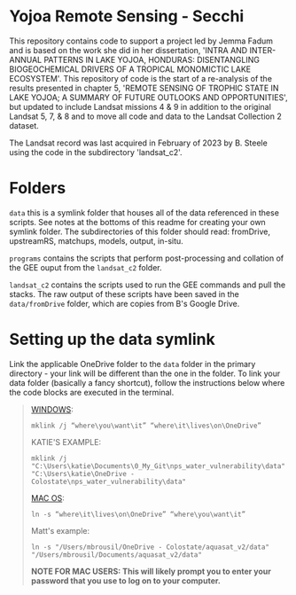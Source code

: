 # Yojoa Remote Sensing - Secchi

This repository contains code to support a project led by Jemma Fadum and is based on the work she did in her dissertation, 'INTRA AND INTER-ANNUAL PATTERNS IN LAKE YOJOA, HONDURAS: DISENTANGLING BIOGEOCHEMICAL DRIVERS OF A TROPICAL MONOMICTIC LAKE ECOSYSTEM'. This repository of code is the start of a re-analysis of the results presented in chapter 5, 'REMOTE SENSING OF TROPHIC STATE IN LAKE YOJOA; A SUMMARY OF FUTURE OUTLOOKS AND OPPORTUNITIES', but updated to include Landsat missions 4 & 9 in addition to the original Landsat 5, 7, & 8 and to move all code and data to the Landsat Collection 2 dataset.

The Landsat record was last acquired in February of 2023 by B. Steele using the code in the subdirectory 'landsat_c2'.

# Folders

`data` this is a symlink folder that houses all of the data referenced in these scripts. See notes at the bottoms of this readme for creating your own symlink folder. The subdirectories of this folder should read: fromDrive, upstreamRS, matchups, models, output, in-situ.

`programs` contains the scripts that perform post-processing and collation of the GEE ouput from the `landsat_c2` folder. 

`landsat_c2` contains the scripts used to run the GEE commands and pull the stacks. The raw output of these scripts have been saved in the `data/fromDrive` folder, which are copies from B's Google Drive.

# Setting up the data symlink

Link the applicable OneDrive folder to the `data` folder in the primary directory - your link will be different than the one in the folder. To link your data folder (basically a fancy shortcut), follow the instructions below where the code blocks are executed in the terminal. 

> [WINDOWS](https://winaero.com/sync-any-folder-onedrive-windows-10/): 
>
>     mklink /j “where\you\want\it” “where\it\lives\on\OneDrive”
>
> KATIE'S EXAMPLE: 
>
>     mklink /j "C:\Users\katie\Documents\0_My_Git\nps_water_vulnerability\data" "C:\Users\katie\OneDrive - Colostate\nps_water_vulnerability\data"
>
> [MAC OS](https://apple.stackexchange.com/a/259804): 
>
>     ln -s “where\it\lives\on\OneDrive” “where\you\want\it”
>
> Matt's example: 
>
>     ln -s "/Users/mbrousil/OneDrive - Colostate/aquasat_v2/data" "/Users/mbrousil/Documents/aquasat_v2/data"
>
> **NOTE FOR MAC USERS: This will likely prompt you to enter your password that you use to log on to your computer.**

